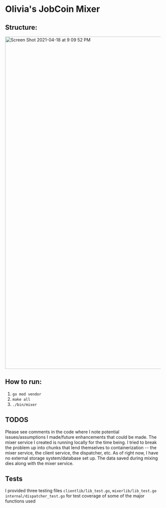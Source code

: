 # Olivia's JobCoin Mixer

## Structure:

<img width="1075" alt="Screen Shot 2021-04-18 at 9 09 52 PM" src="https://user-images.githubusercontent.com/17032867/115168881-71cb1e00-a08a-11eb-97d9-6c41f2a5321f.png">

## How to run:

1. `go mod vendor`
2. `make all`
3. `./bin/mixer`

## TODOS
Please see comments in the code where I note potential issues/assumptions I made/future enhancements that could be made. The mixer service I created is running locally for the time being. I tried to break the problem up into chunks that lend themselves to containerization -- the mixer service, the client service, the dispatcher, etc. As of right now, I have no external storage system/database set up. The data saved during mixing dies along with the mixer service.

## Tests

I provided three testing files `clientlib/lib_test.go`, `mixerlib/lib_test.go` `internal/dispatcher_test.go` for test coverage of some of the major functions used
